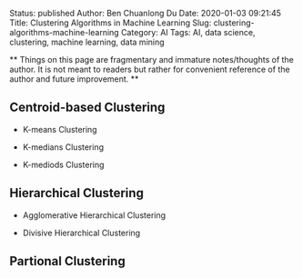 Status: published
Author: Ben Chuanlong Du
Date: 2020-01-03 09:21:45
Title: Clustering Algorithms in Machine Learning
Slug: clustering-algorithms-machine-learning
Category: AI
Tags: AI, data science, clustering, machine learning, data mining

**
Things on this page are fragmentary and immature notes/thoughts of the author. 
It is not meant to readers but rather for convenient reference of the author and future improvement.
**
 
## Centroid-based Clustering

- K-means Clustering

- K-medians Clustering

- K-mediods Clustering


## Hierarchical Clustering

- Agglomerative Hierarchical Clustering

- Divisive Hierarchical Clustering

## Partional Clustering


